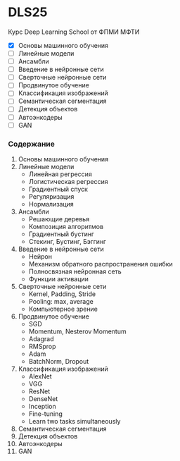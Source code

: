 # DLS25
Курс Deep Learning School от ФПМИ МФТИ

- [x] Основы машинного обучения
- [ ] Линейные модели
- [ ] Ансамбли
- [ ] Введение в нейронные сети
- [ ] Сверточные нейронные сети
- [ ] Продвинутое обучение
- [ ] Классификация изображений
- [ ] Семантическая сегментация
- [ ] Детекция объектов
- [ ] Автоэнкодеры
- [ ] GAN

### Содержание 

1. Основы машинного обучения
2. Линейные модели
    + Линейная регрессия
    + Логистическая регрессия
    + Градиентный спуск
    + Регуляризация
    + Нормализация  
3. Ансамбли
    + Решающие деревья
    + Композиция алгоритмов
    + Градиентный бустинг
    + Стекинг, Бустинг, Бэггинг
4. Введение в нейронные сети
    + Нейрон
    + Механизм обратного распространения ошибки
    + Полносвязная нейронная сеть
    + Функции активации
5. Сверточные нейронные сети
    + Kernel, Padding, Stride
    + Pooling: max, average
    + Компьютерное зрение
6. Продвинутое обучение
    + SGD
    + Momentum, Nesterov Momentum
    + Adagrad
    + RMSprop
    + Adam
    + BatchNorm, Dropout
7. Классификация изображений
    + AlexNet
    + VGG
    + ResNet
    + DenseNet
    + Inception
    + Fine-tuning
    + Learn two tasks simultaneously
8. Семантическая сегментация
9. Детекция объектов
10. Автоэнкодеры
11. GAN
